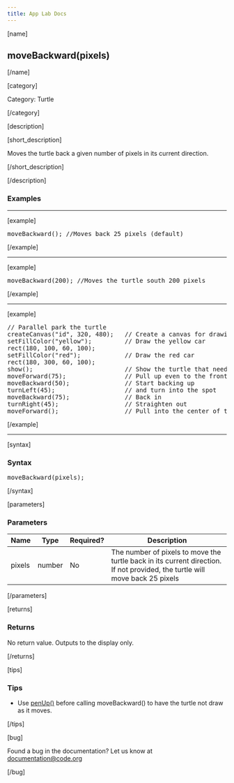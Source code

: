```yaml
---
title: App Lab Docs
---
```


[name]

## moveBackward(pixels)

[/name]


[category]

Category: Turtle

[/category]

[description]

[short_description]

Moves the turtle back a given number of pixels in its current direction.

[/short_description]

[/description]

### Examples
____________________________________________________

[example]

<pre>
moveBackward(); //Moves back 25 pixels (default)
</pre>

[/example]

____________________________________________________

[example]

<pre>
moveBackward(200); //Moves the turtle south 200 pixels
</pre>

[/example]

____________________________________________________

[example]

<pre>
// Parallel park the turtle
createCanvas("id", 320, 480);	// Create a canvas for drawing
setFillColor("yellow");			// Draw the yellow car
rect(180, 100, 60, 100);
setFillColor("red");			// Draw the red car
rect(180, 300, 60, 100);
show();							// Show the turtle that needs to park
moveForward(75);				// Pull up even to the front car
moveBackward(50);				// Start backing up
turnLeft(45);					// and turn into the spot
moveBackward(75);				// Back in
turnRight(45);					// Straighten out
moveForward();  				// Pull into the center of the spot
</pre>

[/example]

____________________________________________________

[syntax]

### Syntax
<pre>
moveBackward(pixels);
</pre>

[/syntax]

[parameters]

### Parameters

| Name  | Type | Required? | Description |
|-----------------|------|-----------|-------------|
| pixels | number | No | The number of pixels to move the turtle back in its current direction. If not provided, the turtle will move back 25 pixels  |

[/parameters]

[returns]

### Returns
No return value. Outputs to the display only.

[/returns]

[tips]

### Tips
- Use [penUp()](/applab/docs/penUp) before calling moveBackward() to have the turtle not draw as it moves.

[/tips]

[bug]

Found a bug in the documentation? Let us know at documentation@code.org

[/bug]
